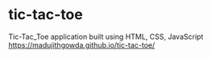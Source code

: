 # tic-tac-toe
Tic-Tac_Toe application built using HTML, CSS, JavaScript
https://madujithgowda.github.io/tic-tac-toe/
